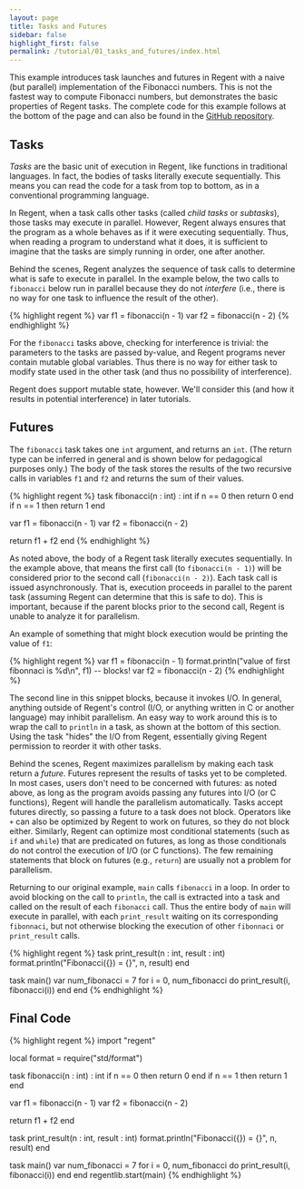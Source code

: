 ```yaml
---
layout: page
title: Tasks and Futures
sidebar: false
highlight_first: false
permalink: /tutorial/01_tasks_and_futures/index.html
---
```


This example introduces task launches and futures in Regent with a
naive (but parallel) implementation of the Fibonacci numbers. This is
not the fastest way to compute Fibonacci numbers, but demonstrates the
basic properties of Regent tasks. The complete code for this example
follows at the bottom of the page and can also be found in the [GitHub
repository](https://github.com/StanfordLegion/legion/tree/master/tutorial).

## Tasks

*Tasks* are the basic unit of execution in Regent, like functions in
traditional languages. In fact, the bodies of tasks literally execute
sequentially. This means you can read the code for a task from top to
bottom, as in a conventional programming language.

In Regent, when a task calls other tasks (called *child tasks* or
*subtasks*), those tasks may execute in parallel. However, Regent
always ensures that the program as a whole behaves as if it were
executing sequentially. Thus, when reading a program to understand
what it does, it is sufficient to imagine that the tasks are simply
running in order, one after another.

Behind the scenes, Regent analyzes the sequence of task calls to
determine what is safe to execute in parallel. In the example below,
the two calls to `fibonacci` below run in parallel because they do not
*interfere* (i.e., there is no way for one task to influence the
result of the other).

{% highlight regent %}
var f1 = fibonacci(n - 1)
var f2 = fibonacci(n - 2)
{% endhighlight %}

For the `fibonacci` tasks above, checking for interference is trivial:
the parameters to the tasks are passed by-value, and Regent programs
never contain mutable global variables. Thus there is no way for
either task to modify state used in the other task (and thus no
possibility of interference).

Regent does support mutable state, however. We'll consider this (and
how it results in potential interference) in later tutorials.

## Futures

The `fibonacci` task takes one `int` argument, and returns an
`int`. (The return type can be inferred in general and is shown below
for pedagogical purposes only.) The body of the task stores the
results of the two recursive calls in variables `f1` and `f2` and
returns the sum of their values.

{% highlight regent %}
task fibonacci(n : int) : int
  if n == 0 then return 0 end
  if n == 1 then return 1 end

  var f1 = fibonacci(n - 1)
  var f2 = fibonacci(n - 2)

  return f1 + f2
end
{% endhighlight %}

As noted above, the body of a Regent task literally executes
sequentially. In the example above, that means the first call (to
`fibonacci(n - 1)`) will be considered prior to the second call
(`fibonacci(n - 2)`). Each task call is issued asynchronously. That is,
execution proceeds in parallel to the parent task (assuming Regent can
determine that this is safe to do). This is important, because if the
parent blocks prior to the second call, Regent is unable to analyze it
for parallelism.

An example of something that might block execution would be printing
the value of `f1`:

{% highlight regent %}
var f1 = fibonacci(n - 1)
format.println("value of first fibonnaci is %d\n", f1) -- blocks!
var f2 = fibonacci(n - 2)
{% endhighlight %}

The second line in this snippet blocks, because it invokes I/O. In
general, anything outside of Regent's control (I/O, or anything
written in C or another language) may inhibit parallelism. An easy way
to work around this is to wrap the call to `println` in a task, as
shown at the bottom of this section. Using the task "hides" the I/O
from Regent, essentially giving Regent permission to reorder it with
other tasks.

Behind the scenes, Regent maximizes parallelism by making each task
return a *future*. Futures represent the results of tasks yet to be
completed. In most cases, users don't need to be concerned with
futures: as noted above, as long as the program avoids passing any
futures into I/O (or C functions), Regent will handle the parallelism
automatically. Tasks accept futures directly, so passing a future to a
task does not block. Operators like `+` can also be optimized by
Regent to work on futures, so they do not block either. Similarly,
Regent can optimize most conditional statements (such as `if` and
`while`) that are predicated on futures, as long as those conditionals
do not control the execution of I/O (or C functions). The few
remaining statements that block on futures (e.g., `return`) are
usually not a problem for parallelism.

Returning to our original example, `main` calls `fibonacci` in a
loop. In order to avoid blocking on the call to `println`, the call is
extracted into a task and called on the result of each `fibonacci`
call. Thus the entire body of `main` will execute in parallel, with
each `print_result` waiting on its corresponding `fibonnaci`, but not
otherwise blocking the execution of other `fibonnaci` or
`print_result` calls.

{% highlight regent %}
task print_result(n : int, result : int)
  format.println("Fibonacci({}) = {}", n, result)
end

task main()
  var num_fibonacci = 7
  for i = 0, num_fibonacci do
    print_result(i, fibonacci(i))
  end
end
{% endhighlight %}

## Final Code

{% highlight regent %}
import "regent"

local format = require("std/format")

task fibonacci(n : int) : int
  if n == 0 then return 0 end
  if n == 1 then return 1 end

  var f1 = fibonacci(n - 1)
  var f2 = fibonacci(n - 2)

  return f1 + f2
end

task print_result(n : int, result : int)
  format.println("Fibonacci({}) = {}", n, result)
end

task main()
  var num_fibonacci = 7
  for i = 0, num_fibonacci do
    print_result(i, fibonacci(i))
  end
end
regentlib.start(main)
{% endhighlight %}

